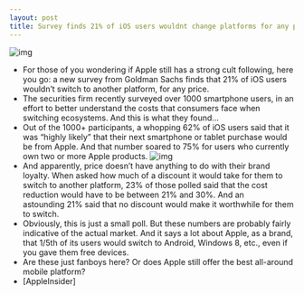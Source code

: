 ```yaml
---
layout: post
title: Survey finds 21% of iOS users wouldnt change platforms for any price
---
```

![img](http://media.idownloadblog.com/wp-content/uploads/2012/04/iphone-user.jpg)
* For those of you wondering if Apple still has a strong cult following, here you go: a new survey from Goldman Sachs finds that 21% of iOS users wouldn’t switch to another platform, for any price.
* The securities firm recently surveyed over 1000 smartphone users, in an effort to better understand the costs that consumers face when switching ecosystems. And this is what they found…
* Out of the 1000+ participants, a whopping 62% of iOS users said that it was “highly likely” that their next smartphone or tablet purchase would be from Apple. And that number soared to 75% for users who currently own two or more Apple products.
![img](http://media.idownloadblog.com/wp-content/uploads/2012/06/goldman-chart.jpeg)
* And apparently, price doesn’t have anything to do with their brand loyalty. When asked how much of a discount it would take for them to switch to another platform, 23% of those polled said that the cost reduction would have to be between 21% and 30%. And an astounding 21% said that no discount would make it worthwhile for them to switch.
* Obviously, this is just a small poll. But these numbers are probably fairly indicative of the actual market. And it says a lot about Apple, as a brand, that 1/5th of its users would switch to Android, Windows 8, etc., even if you gave them free devices.
* Are these just fanboys here? Or does Apple still offer the best all-around mobile platform?
* [AppleInsider]


